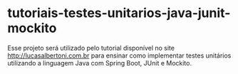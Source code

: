 # tutoriais-testes-unitarios-java-junit-mockito
Esse projeto será utilizado pelo tutorial disponível no site http://lucasalbertoni.com.br para ensinar como implementar testes unitários utilizando a linguagem Java com Spring Boot, JUnit e Mockito.
